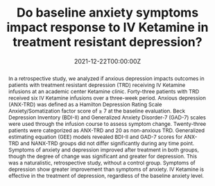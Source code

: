 ---
draft: false
abstract: In a retrospective study, we analyzed if anxious depression impacts outcomes in patients with treatment resistant depression (TRD) receiving IV Ketamine infusions at an academic center Ketamine clinic. Forty-three patients with TRD received six IV Ketamine infusions over a three-week period. Anxious depression (ANX-TRD) was defined as a Hamilton Depression Rating Scale Anxiety/Somatization factor score of ≥ 7 at the baseline evaluation. Beck Depression Inventory (BDI-II) and Generalized Anxiety Disorder-7 (GAD-7) scales were used through the infusion course to assess symptom change. Twenty-three patients were categorized as ANX-TRD and 20 as non-anxious TRD. Generalized estimating equation (GEE) models revealed BDI-II and GAD-7 scores for ANX-TRD and NANX-TRD groups did not differ significantly during any time point. Symptoms of anxiety and depression improved after treatment in both groups, though the degree of change was significant and greater for depression. This was a naturalistic, retrospective study, without a control group. Symptoms of depression show greater improvement than symptoms of anxiety. IV Ketamine is effective in the treatment of depression, regardless of the baseline anxiety level.

authors:
- Schreiber, Z
- Wang, C
- Tan, A
- Riva-Posse, P
- McDonald, W
- Crowell, A
- Hermida, A
- Hershenberg, R

date: "2021-12-22T00:00:00Z"
doi: "https://doi.org/10.1016/j.jadr.2021.100253"
featured: false

publication: '*Journal of Affective Disorders Reports* 6, 100253'
publication_short: ""
publication_types:
- "2"
publishDate: "2021-12-22T00:00:00Z"
title: 'Do baseline anxiety symptoms impact response to IV Ketamine in treatment resistant depression?'
url_code: ""
url_dataset: ""
url_pdf: uploads/Hershenberg-2021.pdf
url_poster: ""
url_project: ""
url_slides: ""
url_source: ""
url_video: ""
---